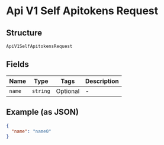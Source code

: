 
# Api V1 Self Apitokens Request

## Structure

`ApiV1SelfApitokensRequest`

## Fields

| Name | Type | Tags | Description |
|  --- | --- | --- | --- |
| `name` | `string` | Optional | - |

## Example (as JSON)

```json
{
  "name": "name0"
}
```

